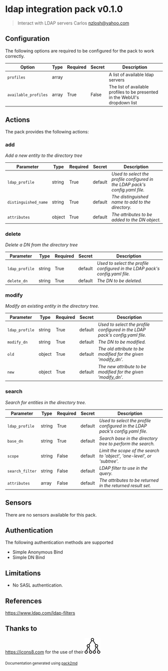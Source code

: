 # ldap integration pack v0.1.0

> Interact with LDAP servers
Carlos <nzlosh@yahoo.com>


## Configuration

The following options are required to be configured for the pack to work correctly.

| Option | Type | Required | Secret | Description |
|---|---|---|---|---|
| `profiles` | array |  |  | A list of available ldap servers |
| `available_profiles` | array | True | False | The list of available profiles to be presented in the WebUI's dropdown list |


## Actions


The pack provides the following actions:

### add
_Add a new entity to the directory tree_

| Parameter | Type | Required | Secret | Description |
|---|---|---|---|---|
| `ldap_profile` | string | True | default | _Used to select the profile configured in the LDAP pack's config.yaml file._ |
| `distinguished_name` | string | True | default | _The distinguished name to add to the directory._ |
| `attributes` | object | True | default | _The attributes to be added to the DN object._ |
### delete
_Delete a DN from the directory tree_

| Parameter | Type | Required | Secret | Description |
|---|---|---|---|---|
| `ldap_profile` | string | True | default | _Used to select the profile configured in the LDAP pack's config.yaml file._ |
| `delete_dn` | string | True | default | _The DN to be deleted._ |
### modify
_Modify an existing entity in the directory tree._

| Parameter | Type | Required | Secret | Description |
|---|---|---|---|---|
| `ldap_profile` | string | True | default | _Used to select the profile configured in the LDAP pack's config.yaml file._ |
| `modify_dn` | string | True | default | _The DN to be modified._ |
| `old` | object | True | default | _The old attribute to be modified for the given 'modify_dn'._ |
| `new` | object | True | default | _The new attribute to be modified for the given 'modify_dn'._ |
### search
_Search for entities in the directory tree._

| Parameter | Type | Required | Secret | Description |
|---|---|---|---|---|
| `ldap_profile` | string | True | default | _Used to select the profile configured in the LDAP pack's config.yaml file._ |
| `base_dn` | string | True | default | _Search base in the directory tree to perform the search._ |
| `scope` | string | False | default | _Limit the scope of the search to 'object', 'one-level', or 'subtree'._ |
| `search_filter` | string | False | default | _LDAP filter to use in the query._ |
| `attributes` | array | False | default | _The attributes to be returned in the returned result set._ |



## Sensors

There are no sensors available for this pack.


## Authentication

The following authentication methods are supported

 * Simple Anonymous Bind
 * Simple DN Bind

## Limitations

  * No SASL authentication.

## References

  https://www.ldap.com/ldap-filters

## Thanks to
https://icons8.com for the use of their ![icon](icon.png)

<sub>Documentation generated using [pack2md](https://github.com/nzlosh/pack2md)</sub>